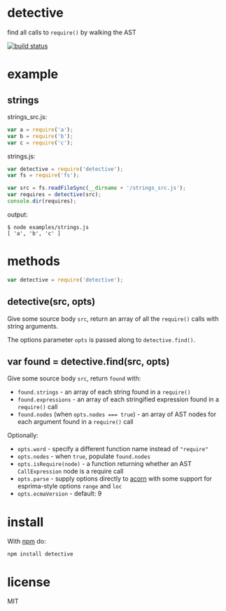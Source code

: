 # detective

find all calls to `require()` by walking the AST

[![build status](https://secure.travis-ci.org/browserify/detective.png)](http://travis-ci.org/browserify/detective)

# example

## strings

strings_src.js:

``` js
var a = require('a');
var b = require('b');
var c = require('c');
```

strings.js:

``` js
var detective = require('detective');
var fs = require('fs');

var src = fs.readFileSync(__dirname + '/strings_src.js');
var requires = detective(src);
console.dir(requires);
```

output:

```
$ node examples/strings.js
[ 'a', 'b', 'c' ]
```

# methods

``` js
var detective = require('detective');
```

## detective(src, opts)

Give some source body `src`, return an array of all the `require()` calls with
string arguments.

The options parameter `opts` is passed along to `detective.find()`.

## var found = detective.find(src, opts)

Give some source body `src`, return `found` with:

* `found.strings` - an array of each string found in a `require()`
* `found.expressions` - an array of each stringified expression found in a
  `require()` call
* `found.nodes` (when `opts.nodes === true`) - an array of AST nodes for each
  argument found in a `require()` call

Optionally:

* `opts.word` - specify a different function name instead of `"require"`
* `opts.nodes` - when `true`, populate `found.nodes`
* `opts.isRequire(node)` - a function returning whether an AST `CallExpression`
  node is a require call
* `opts.parse` - supply options directly to
  [acorn](https://npmjs.org/package/acorn) with some support for esprima-style
  options `range` and `loc`
* `opts.ecmaVersion` - default: 9

# install

With [npm](https://npmjs.org) do:

```
npm install detective
```

# license

MIT
